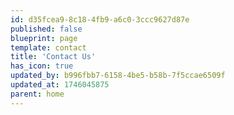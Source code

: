 ```yaml
---
id: d35fcea9-8c18-4fb9-a6c0-3ccc9627d87e
published: false
blueprint: page
template: contact
title: 'Contact Us'
has_icon: true
updated_by: b996fbb7-6158-4be5-b58b-7f5ccae6509f
updated_at: 1746045875
parent: home
---
```

